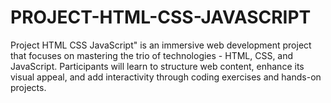 # PROJECT-HTML-CSS-JAVASCRIPT
Project HTML CSS JavaScript" is an immersive web development project that focuses on mastering the trio of technologies - HTML, CSS, and JavaScript. Participants will learn to structure web content, enhance its visual appeal, and add interactivity through coding exercises and hands-on projects.
